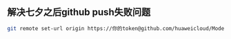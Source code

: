## 解决七夕之后github push失败问题

```bash
git remote set-url origin https://你的token@github.com/huaweicloud/ModelArts-Lab.git
```

